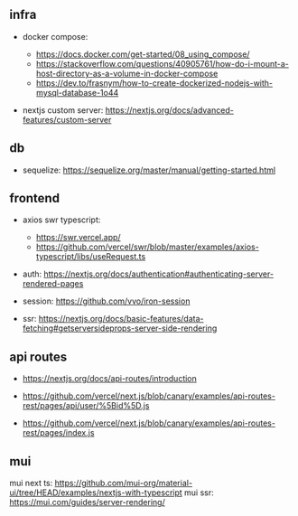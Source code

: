## infra

- docker compose:

  - https://docs.docker.com/get-started/08_using_compose/
  - https://stackoverflow.com/questions/40905761/how-do-i-mount-a-host-directory-as-a-volume-in-docker-compose
  - https://dev.to/frasnym/how-to-create-dockerized-nodejs-with-mysql-database-1o44

- nextjs custom server: https://nextjs.org/docs/advanced-features/custom-server

## db

- sequelize: https://sequelize.org/master/manual/getting-started.html

## frontend

- axios swr typescript:

  - https://swr.vercel.app/
  - https://github.com/vercel/swr/blob/master/examples/axios-typescript/libs/useRequest.ts

- auth: https://nextjs.org/docs/authentication#authenticating-server-rendered-pages

- session: https://github.com/vvo/iron-session

- ssr: https://nextjs.org/docs/basic-features/data-fetching#getserversideprops-server-side-rendering

## api routes

- https://nextjs.org/docs/api-routes/introduction

- https://github.com/vercel/next.js/blob/canary/examples/api-routes-rest/pages/api/user/%5Bid%5D.js

- https://github.com/vercel/next.js/blob/canary/examples/api-routes-rest/pages/index.js

## mui

mui next ts: https://github.com/mui-org/material-ui/tree/HEAD/examples/nextjs-with-typescript
mui ssr: https://mui.com/guides/server-rendering/
